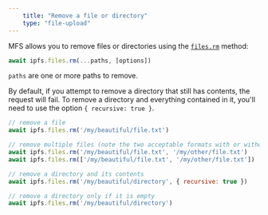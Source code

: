 ```yaml
---
    title: "Remove a file or directory"
    type: "file-upload"
---
```


MFS allows you to remove files or directories using the [`files.rm`](https://github.com/ipfs/interface-js-ipfs-core/blob/master/SPEC/FILES.md#filesrm) method:

```js
await ipfs.files.rm(...paths, [options])
```

`paths` are one or more paths to remove.

By default, if you attempt to remove a directory that still has contents, the request will fail. To remove a directory and everything contained in it, you'll need to use the option `{ recursive: true }`.

```js
// remove a file
await ipfs.files.rm('/my/beautiful/file.txt')

// remove multiple files (note the two acceptable formats with or without [ ])
await ipfs.files.rm('/my/beautiful/file.txt', '/my/other/file.txt')
await ipfs.files.rm(['/my/beautiful/file.txt', '/my/other/file.txt'])

// remove a directory and its contents
await ipfs.files.rm('/my/beautiful/directory', { recursive: true })

// remove a directory only if it is empty
await ipfs.files.rm('/my/beautiful/directory')
```
